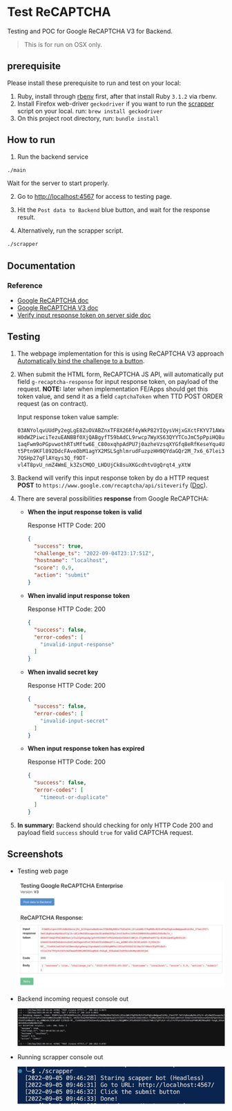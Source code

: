 # Test ReCAPTCHA

Testing and POC for Google ReCAPTCHA V3 for Backend.

> This is for run on OSX only.

## prerequisite

Please install these prerequisite to run and test on your local:

1. Ruby, install through [rbenv](https://www.digitalocean.com/community/tutorials/how-to-install-ruby-on-rails-with-rbenv-on-macos) first, after that install Ruby `3.1.2` via rbenv.
2. Install Firefox web-driver `geckodriver` if you want to run the [scrapper](/scrapper) script on your local. run: `brew install geckodriver`
3. On this project root directory, run: `bundle install`

## How to run

1. Run the backend service

  ```bash
  ./main
  ```

  Wait for the server to start properly.

2. Go to [http://localhost:4567](http://localhost:4567) for access to testing page.

3. Hit the `Post data to Backend` blue button, and wait for the response result.

4. Alternatively, run the scrapper script.

  ```bash
  ./scrapper
  ```

## Documentation

### Reference

- [Google ReCAPTCHA doc](https://developers.google.com/recaptcha/intro)
- [Google ReCAPTCHA V3 doc](https://developers.google.com/recaptcha/docs/v3)
- [Verify input response token on server side doc](https://developers.google.com/recaptcha/docs/verify)

## Testing

1. The webpage implementation for this is using ReCAPTCHA V3 approach [Automatically bind the challenge to a button](https://developers.google.com/recaptcha/docs/v3#automatically_bind_the_challenge_to_a_button).

2. When submit the HTML form, ReCAPTCHA JS API, will automatically put field `g-recaptcha-response` for input response token, on payload of the request. __NOTE:__ later when implementation FE/Apps should get this token value, and send it as a field `captchaToken` when TTD POST ORDER request (as on contract).

    Input response token value sample:

    ```
    03ANYolqvUUdPy2egLgE8ZuOVABZnxTF8X26Rf4yWkP82YIQysVHjxGXctFKYV71AWakW9bIMB1kiDW_Xxk1Y_lZr8AmJP6cmvrEvt7assXXnUahuDx0GRb-H0dWZPiwciTezuEANBBf0XjQABgyfT59bAdCL9rwcp7WyXS63QYYTCoJmC5pPpiHQ8uEhdseCNHtOGWJOC2sy6PcrQsH_ZAtkQB1gim6Tx-1aqFwm9oPGpvwothRTsMftw6E_C80oxqhpAdPU7j0azheVzsqXYGfq8eRfKeseYqu4Uc4oJqFrHr_TGyZ2jXWZjCrEMJAw1r63BiStn-t5Ptn9KFl892DdcFAveObM1agYX2MSLSghlmrudFuzpzHH9QYdaGQr2M_7x6_67lei31ZEhr1OOtcYRtEHJZXPHJL4cd7to48LV3UHa5bDyzdBVD2E0-7QSHp27qFlAYqys3Q_f9DT-vl4T8pvU_nmZ4WmE_k3ZsCMQO_LHDUjCk8suXKGcdhtvUgQrqt4_yXtW
    ```

3. Backend will verify this input response token by do a HTTP request __POST__ to `https://www.google.com/recaptcha/api/siteverify` ([Doc](https://developers.google.com/recaptcha/docs/verify)).

4. There are several possibilities __response__ from Google ReCAPTCHA:

    - __When the input response token is valid__
      
      Response HTTP Code: 200

      ```json
      {
        "success": true,
        "challenge_ts": "2022-09-04T23:17:51Z",
        "hostname": "localhost",
        "score": 0.9,
        "action": "submit"
      }
      ```

    - __When invalid input response token__
      
      Response HTTP Code: 200

      ```json
      {
        "success": false,
        "error-codes": [
          "invalid-input-response"
        ]
      }
      ```

    - __When invalid secret key__

      Response HTTP Code: 200

      ```json
      {
        "success": false,
        "error-codes": [
          "invalid-input-secret"
        ]
      }
      ```
    
    - __When input response token has expired__

      Response HTTP Code: 200

      ```json
      {
        "success": false,
        "error-codes": [
          "timeout-or-duplicate"
        ]
      }
      ```

5. __In summary:__ Backend should checking for only HTTP Code 200 and payload field `success` should `true` for valid CAPTCHA request. 

## Screenshots

- Testing web page

  ![Imgur](/screenshots/testing-web-page.png)

- Backend incoming request console out

  ![Imgur](/screenshots/incoming-request-BE-log.png)

- Running scrapper console out

  ![Imgur](/screenshots/running-scrapper-console-out.png)
